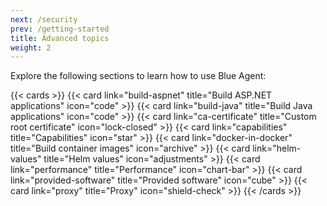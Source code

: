 ```yaml
---
next: /security
prev: /getting-started
title: Advanced topics
weight: 2
---
```


Explore the following sections to learn how to use Blue Agent:

{{< cards >}}
{{< card link="build-aspnet" title="Build ASP.NET applications" icon="code" >}}
{{< card link="build-java" title="Build Java applications" icon="code" >}}
{{< card link="ca-certificate" title="Custom root certificate" icon="lock-closed" >}}
{{< card link="capabilities" title="Capabilities" icon="star" >}}
{{< card link="docker-in-docker" title="Build container images" icon="archive" >}}
{{< card link="helm-values" title="Helm values" icon="adjustments" >}}
{{< card link="performance" title="Performance" icon="chart-bar" >}}
{{< card link="provided-software" title="Provided software" icon="cube" >}}
{{< card link="proxy" title="Proxy" icon="shield-check" >}}
{{< /cards >}}

